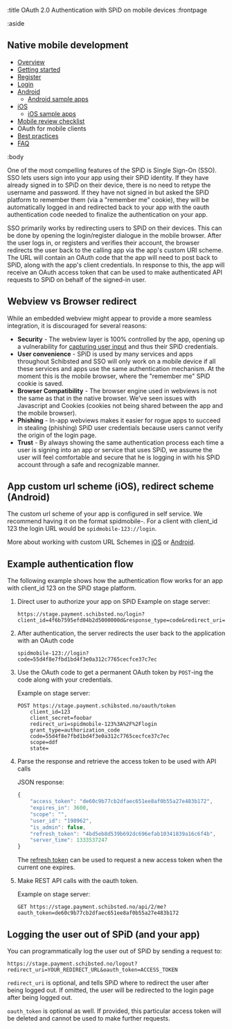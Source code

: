 :title OAuth 2.0 Authentication with SPiD on mobile devices
:frontpage

:aside

## Native mobile development

- [Overview](/mobile/overview/)
- [Getting started](/mobile/mobile-development/)
- [Register](/mobile/register/)
- [Login](/mobile/login/)
- [Android](/sdks/android/)
    - [Android sample apps](/sdks/android/sample-apps/)
- [iOS](/sdks/ios/)
    - [iOS sample apps](/sdks/ios/sample-apps/)
- [Mobile review checklist](/mobile/reviews/)
- OAuth for mobile clients
- [Best practices](/mobile/best-practices/)
- [FAQ](/mobile/faq/)

:body

One of the most compelling features of the SPiD is Single Sign-On (SSO). SSO
lets users sign into your app using their SPiD identity. If they have already
signed in to SPiD on their device, there is no need to retype the username and
password. If they have not signed in but asked the SPiD platform to remember
them (via a "remember me" cookie), they will be automatically logged in and
redirected back to your app with the oauth authentication code needed to
finalize the authentication on your app.

SSO primarily works by redirecting users to SPiD on their devices. This can be
done by opening the login/register dialogue in the mobile browser. After
the user logs in, or registers and verifies their account, the browser redirects the
user back to the calling app via the app's custom URI scheme. The URL will
contain an OAuth code that the app will need to post back to SPiD, along with
the app's client credentials. In response to this, the app will receive an OAuth
access token that can be used to make authenticated API requests to SPiD on
behalf of the signed-in user.

<a name="webviewVsBrowser"></a>
## Webview vs Browser redirect

While an embedded webview might appear to provide a more seamless integration,
it is discouraged for several reasons:

- **Security** - The webview layer is 100% controlled by the app, opening up a vulnerability for 
    [capturing user input](http://welcome.totheinter.net/2011/01/12/stealing-passwords-is-easy-in-native-mobile-apps-despite-oauth/) and thus their SPiD credentials.
- **User convenience** - SPiD is used by many services and apps throughout
    Schibsted and SSO will only work on a mobile device if all these services
    and apps use the same authentication mechanism. At the moment this is the
    mobile browser, where the "remember me" SPiD cookie is saved.
- **Browser Compatibility** - The browser engine used in webviews is not the
    same as that in the native browser. We’ve seen issues with Javascript and
    Cookies (cookies not being shared between the app and the mobile browser).
- **Phishing** - In-app webviews makes it easier for rogue apps to succeed in
    stealing (phishing) SPiD user credentials because users cannot verify the
    origin of the login page.
- **Trust** - By always showing the same authentication process each time a user
    is signing into an app or service that uses SPiD, we assume the user will
    feel comfortable and secure that he is logging in with his SPiD account
    through a safe and recognizable manner.
    
## App custom url scheme (iOS), redirect scheme (Android)

The custom url scheme of your app is configured in self service. We recommend having it on the format spidmobile-<clientId>. For a client with client_id 123 the login URL would be `spidmobile-123://login`.

More about working with custom URL Schemes in [iOS](http://mobile.tutsplus.com/tutorials/iphone/ios-sdk-working-with-url-schemes/) or [Android](http://appurl.org/docs/android/).   

## Example authentication flow

The following example shows how the authentication flow works for an app with client_id 123
on the SPiD stage platform.

1. Direct user to authorize your app on SPiD
    Example on stage server:

    ```text
    https://stage.payment.schibsted.no/login?client_id=4f6b7595efd04b2d5000000d&response_type=code&redirect_uri=fvnereader%3A%2F%2Flogin
    ```

2. After authentication, the server redirects the user back to the application with an OAuth code

    ```text
    spidmobile-123://login?code=55d4f8e7fbd1bd4f3e0a312c7765cecfce37c7ec
    ``` 

3. Use the OAuth code to get a permanent OAuth token by `POST`-ing the code
    along with your credentials.

    Example on stage server:

    ```text
    POST https://stage.payment.schibsted.no/oauth/token
        client_id=123
        client_secret=foobar
        redirect_uri=spidmobile-123%3A%2F%2Flogin
        grant_type=authorization_code
        code=55d4f8e7fbd1bd4f3e0a312c7765cecfce37c7ec
        scope=ddf
        state=
    ```

4. Parse the response and retrieve the access token to be used with API calls

    JSON response:

    ```js
    {
        "access_token": "de60c9b77cb2dfaec651ee8af0b55a27e483b172",
        "expires_in": 3600,
        "scope": "",
        "user_id": "198962",
        "is_admin": false,
        "refresh_token": "4bd5eb8d539b692dc696efab10341839a16c6f4b",
        "server_time": 1333537247
    }
    ```

    The [refresh token](http://tools.ietf.org/html/draft-ietf-oauth-v2-10#section-4.1.4)
    can be used to request a new access token when the current one expires.

5. Make REST API calls with the oauth token.

    Example on stage server:

    ```text
    GET https://stage.payment.schibsted.no/api/2/me?oauth_token=de60c9b77cb2dfaec651ee8af0b55a27e483b172
    ```

## Logging the user out of SPiD (and your app)

You can programmatically log the user out of SPiD by sending a request to:

```text
https://stage.payment.schibsted.no/logout?redirect_uri=YOUR_REDIRECT_URL&oauth_token=ACCESS_TOKEN
```

`redirect_uri` is optional, and tells SPiD where to redirect the user after
being logged out. If omitted, the user will be redirected to the login page
after being logged out.

`oauth_token` is optional as well. If provided, this particular access token
will be deleted and cannot be used to make further requests.
